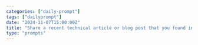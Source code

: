 ```yaml
---
categories: ["daily-prompt"]
tags: ["dailyprompt"]
date: "2024-11-07T15:00:00Z"
title: "Share a recent technical article or blog post that you found insightful."
type: "prompts"
---
```

